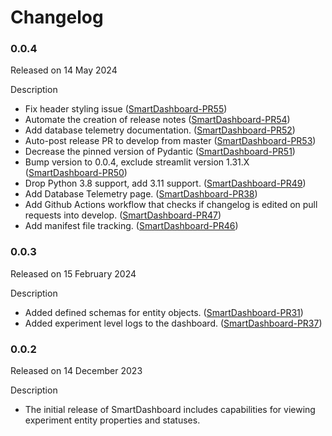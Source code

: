 # Changelog

### 0.0.4

Released on 14 May 2024

Description

-   Fix header styling issue
    ([SmartDashboard-PR55](https://github.com/CrayLabs/SmartDashboard/pull/55))
-   Automate the creation of release notes
    ([SmartDashboard-PR54](https://github.com/CrayLabs/SmartDashboard/pull/54))
-   Add database telemetry documentation.
    ([SmartDashboard-PR52](https://github.com/CrayLabs/SmartDashboard/pull/52))
-   Auto-post release PR to develop from master
    ([SmartDashboard-PR53](https://github.com/CrayLabs/SmartDashboard/pull/53))
-   Decrease the pinned version of Pydantic
    ([SmartDashboard-PR51](https://github.com/CrayLabs/SmartDashboard/pull/51))
-   Bump version to 0.0.4, exclude streamlit version 1.31.X
    ([SmartDashboard-PR50](https://github.com/CrayLabs/SmartDashboard/pull/50))
-   Drop Python 3.8 support, add 3.11 support.
    ([SmartDashboard-PR49](https://github.com/CrayLabs/SmartDashboard/pull/49))
-   Add Database Telemetry page.
    ([SmartDashboard-PR38](https://github.com/CrayLabs/SmartDashboard/pull/38))
-   Add Github Actions workflow that checks if changelog is edited on
    pull requests into develop.
    ([SmartDashboard-PR47](https://github.com/CrayLabs/SmartDashboard/pull/47))
-   Add manifest file tracking.
    ([SmartDashboard-PR46](https://github.com/CrayLabs/SmartDashboard/pull/46))

### 0.0.3

Released on 15 February 2024

Description

-   Added defined schemas for entity objects.
    ([SmartDashboard-PR31](https://github.com/CrayLabs/SmartDashboard/pull/31))
-   Added experiment level logs to the dashboard.
    ([SmartDashboard-PR37](https://github.com/CrayLabs/SmartDashboard/pull/37))

### 0.0.2

Released on 14 December 2023

Description

-   The initial release of SmartDashboard includes capabilities for
    viewing experiment entity properties and statuses.
